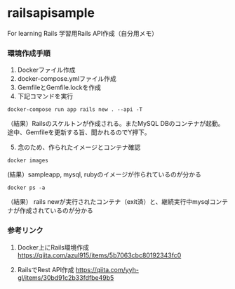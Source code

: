 # railsapisample
For learning Rails
学習用Rails API作成（自分用メモ）

### 環境作成手順
1. Dockerファイル作成
2. docker-compose.ymlファイル作成
3. GemfileとGemfile.lockを作成
4. 下記コマンドを実行
```
docker-compose run app rails new . --api -T
```
（結果）Railsのスケルトンが作成される。またMySQL DBのコンテナが起動。途中、Gemfileを更新する旨、聞かれるのでY押下。

5. 念のため、作られたイメージとコンテナ確認
```
docker images
```
 (結果）sampleapp, mysql, rubyのイメージが作られているのが分かる

```
docker ps -a
```
（結果） rails newが実行されたコンテナ（exit済）と、継続実行中mysqlコンテナが作成されているのが分かる



### 参考リンク
1. Docker上にRails環境作成
https://qiita.com/azul915/items/5b7063cbc80192343fc0

2. RailsでRest API作成
https://qiita.com/yyh-gl/items/30bd91c2b33fdfbe49b5
